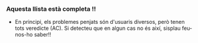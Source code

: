 ### Aquesta llista està completa !! 
- En principi, els problemes penjats són d'usuaris diversos, però tenen tots veredicte (AC). Si detecteu que en algun cas no és així, sisplau feu-nos-ho saber!!
